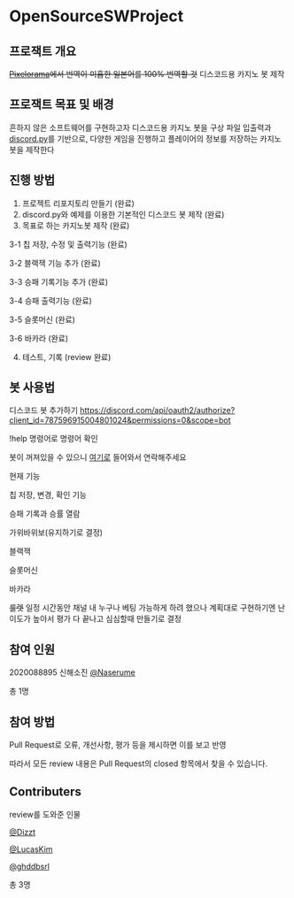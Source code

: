 # OpenSourceSWProject

## 프로잭트 개요
~~[Pixelorama](https://github.com/Orama-Interactive/Pixelorama)에서 번역이 미흡한 일본어를 100% 번역할 것~~
디스코드용 카지노 봇 제작

## 프로잭트 목표 및 배경
흔하지 않은 소프트웨어를 구현하고자 디스코드용 카지노 봇을 구상
파일 입출력과 [discord.py](https://github.com/Rapptz/discord.py)를 기반으로, 다양한 게임을 진행하고 플레이어의 정보를 저장하는 카지노 봇을 제작한다

## 진행 방법
1. 프로젝트 리포지토리 만들기 (완료)
2. discord.py와 예제를 이용한 기본적인 디스코드 봇 제작 (완료)
3. 목표로 하는 카지노봇 제작 (완료)

  3-1 칩 저장, 수정 및 출력기능 (완료)
  
  3-2 블랙잭 기능 추가 (완료)
  
  3-3 승패 기록기능 추가 (완료)
  
  3-4 승패 출력기능 (완료)
  
  3-5 슬롯머신 (완료)
  
  3-6 바카라 (완료)
  
4. 테스트, 기록 (review 완료)

## 봇 사용법
디스코드 봇 추가하기
https://discord.com/api/oauth2/authorize?client_id=787596915004801024&permissions=0&scope=bot

!help 명령어로 명령어 확인

봇이 꺼져있을 수 있으니 [여기로](https://discord.gg/GNHYusyQGs) 들어와서 연락해주세요


현재 기능

칩 저장, 변경, 확인 기능

승패 기록과 승률 열람

가위바위보(유지하기로 결정)

블랙잭

슬롯머신

바카라

~~룰렛~~ 일정 시간동안 채널 내 누구나 베팅 가능하게 하려 했으나 계획대로 구현하기엔 난이도가 높아서 평가 다 끝나고 심심할때 만들기로 결정

## 참여 인원
2020088895 신해소진 [@Naserume](https://github.com/Naserume)

총 1명

## 참여 방법
Pull Request로 오류, 개선사항, 평가 등을 제시하면 이를 보고 반영

따라서 모든 review 내용은 Pull Request의 closed 항목에서 찾을 수 있습니다.

## Contributers
review를 도와준 인물

[@Dizzt](https://github.com/theDizzt)

[@LucasKim](https://github.com/Lucas0828)

[@ghddbsrl](https://github.com/ghddbsrl)

총 3명
